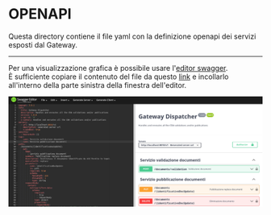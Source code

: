 # OPENAPI

Questa directory contiene il file yaml con la definizione openapi dei servizi esposti dal Gateway.

---  

Per una visualizzazione grafica è possibile usare l'[editor swagger](https://editor.swagger.io).  
È sufficiente copiare il contenuto del file da questo [link](https://github.com/ministero-salute/it-fse-support/raw/main/openapi/gateway/swagger_gtw.yaml) e incollarlo all'interno della parte sinistra della finestra dell'editor.



![swagger_editor](../../img/swagger_editor.png)